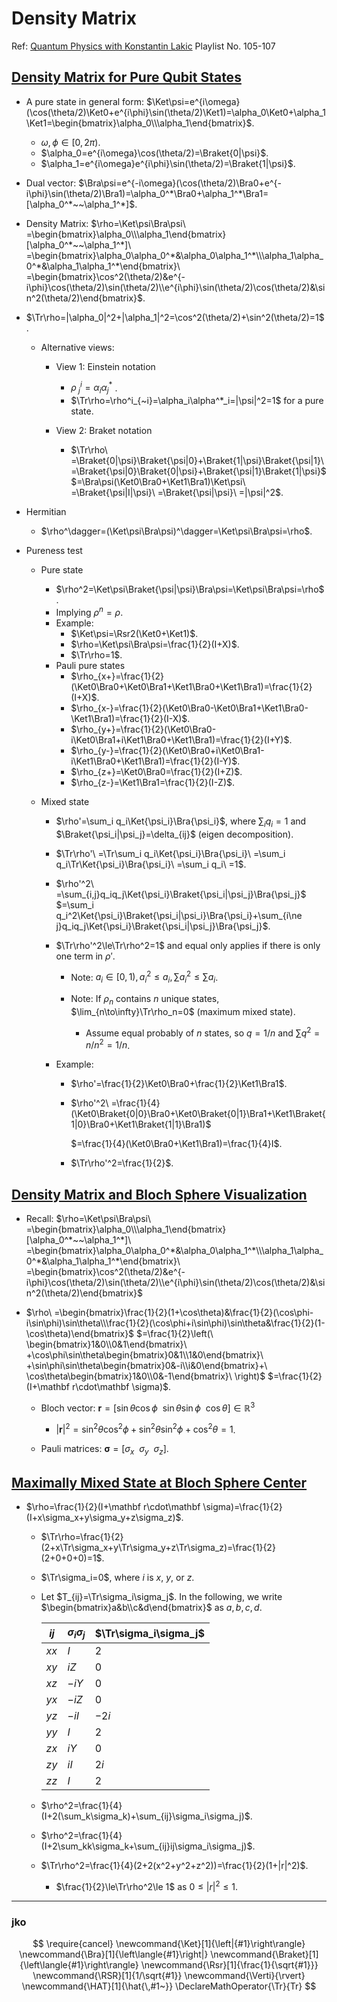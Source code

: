 # Density Matrix

Ref: [Quantum Physics with Konstantin Lakic](https://youtu.be/kqnMgQzjLmQ) Playlist No. 105-107

## [Density Matrix for Pure Qubit States](https://youtu.be/kqnMgQzjLmQ)

- A pure state in general form: $\Ket\psi=e^{i\omega}(\cos(\theta/2)\Ket0+e^{i\phi}\sin(\theta/2)\Ket1)=\alpha_0\Ket0+\alpha_1\Ket1=\begin{bmatrix}\alpha_0\\\alpha_1\end{bmatrix}$.
  - $\omega,\phi\in[0,2\pi)$.
  - $\alpha_0=e^{i\omega}\cos(\theta/2)=\Braket{0|\psi}$.
  - $\alpha_1=e^{i\omega}e^{i\phi}\sin(\theta/2)=\Braket{1|\psi}$.
  
- Dual vector: $\Bra\psi=e^{-i\omega}(\cos(\theta/2)\Bra0+e^{-i\phi}\sin(\theta/2)\Bra1)=\alpha_0^*\Bra0+\alpha_1^*\Bra1=[\alpha_0^*~~\alpha_1^*]$.

- Density Matrix: $\rho=\Ket\psi\Bra\psi\
  =\begin{bmatrix}\alpha_0\\\alpha_1\end{bmatrix}[\alpha_0^*~~\alpha_1^*]\
  =\begin{bmatrix}\alpha_0\alpha_0^*&\alpha_0\alpha_1^*\\\alpha_1\alpha_0^*&\alpha_1\alpha_1^*\end{bmatrix}\
  =\begin{bmatrix}\cos^2(\theta/2)&e^{-i\phi}\cos(\theta/2)\sin(\theta/2)\\e^{i\phi}\sin(\theta/2)\cos(\theta/2)&\sin^2(\theta/2)\end{bmatrix}$.
  
- $\Tr\rho=|\alpha_0|^2+|\alpha_1|^2=\cos^2(\theta/2)+\sin^2(\theta/2)=1$.

  - Alternative views:

    - View 1: Einstein notation
      - $\rho^i_{~j}=\alpha_i\alpha^*_j$ .
      - $\Tr\rho=\rho^i_{~i}=\alpha_i\alpha^*_i=|\psi|^2=1$ for a pure state.

    - View 2: Braket notation
      - $\Tr\rho\
        =\Braket{0|\psi}\Braket{\psi|0}+\Braket{1|\psi}\Braket{\psi|1}\
        =\Braket{\psi|0}\Braket{0|\psi}+\Braket{\psi|1}\Braket{1|\psi}$ 
        $=\Bra\psi(\Ket0\Bra0+\Ket1\Bra1)\Ket\psi\
        =\Braket{\psi|I|\psi}\
        =\Braket{\psi|\psi}\
        =|\psi|^2$.

- Hermitian

  - $\rho^\dagger=(\Ket\psi\Bra\psi)^\dagger=\Ket\psi\Bra\psi=\rho$.

- Pureness test

  - Pure state

    - $\rho^2=\Ket\psi\Braket{\psi|\psi}\Bra\psi=\Ket\psi\Bra\psi=\rho$.
    - Implying $\rho^n=\rho$.
    - Example:
      - $\Ket\psi=\Rsr2(\Ket0+\Ket1)$.
      - $\rho=\Ket\psi\Bra\psi=\frac{1}{2}(I+X)$.
      - $\Tr\rho=1$.
    - Pauli pure states
      - $\rho_{x+}=\frac{1}{2}(\Ket0\Bra0+\Ket0\Bra1+\Ket1\Bra0+\Ket1\Bra1)=\frac{1}{2}(I+X)$.
      - $\rho_{x-}=\frac{1}{2}(\Ket0\Bra0-\Ket0\Bra1+\Ket1\Bra0-\Ket1\Bra1)=\frac{1}{2}(I-X)$.
      - $\rho_{y+}=\frac{1}{2}(\Ket0\Bra0-i\Ket0\Bra1+i\Ket1\Bra0+\Ket1\Bra1)=\frac{1}{2}(I+Y)$.
      - $\rho_{y-}=\frac{1}{2}(\Ket0\Bra0+i\Ket0\Bra1-i\Ket1\Bra0+\Ket1\Bra1)=\frac{1}{2}(I-Y)$.
      - $\rho_{z+}=\Ket0\Bra0=\frac{1}{2}(I+Z)$.
      - $\rho_{z-}=\Ket1\Bra1=\frac{1}{2}(I-Z)$.
  
  - Mixed state
  
    - $\rho'=\sum_i q_i\Ket{\psi_i}\Bra{\psi_i}$, where $\sum_i q_i=1$ and $\Braket{\psi_i|\psi_j}=\delta_{ij}$ (eigen decomposition).
  
    - $\Tr\rho'\
      =\Tr\sum_i q_i\Ket{\psi_i}\Bra{\psi_i}\
      =\sum_i q_i\Tr\Ket{\psi_i}\Bra{\psi_i}\
      =\sum_i q_i\
      =1$.
  
    - $\rho'^2\
      =\sum_{i,j}q_iq_j\Ket{\psi_i}\Braket{\psi_i|\psi_j}\Bra{\psi_j}$ 
      $=\sum_i q_i^2\Ket{\psi_i}\Braket{\psi_i|\psi_i}\Bra{\psi_i}+\sum_{i\ne j}q_iq_j\Ket{\psi_i}\Braket{\psi_i|\psi_j}\Bra{\psi_j}$.
  
    - $\Tr\rho'^2\le\Tr\rho^2=1$ and equal only applies if there is only one term in $\rho'$.
      
      - Note: $a_i\in[0,1),a_i^2\le a_i,\sum a_i^2\le \sum a_i$.
  
      - Note: If $\rho_n$ contains $n$ unique states, $\lim_{n\to\infty}\Tr\rho_n=0$ (maximum mixed state).
        - Assume equal probably of $n$ states, so $q=1/n$ and $\sum q^2=n/n^2=1/n$.
      
    - Example:
    
      - $\rho'=\frac{1}{2}\Ket0\Bra0+\frac{1}{2}\Ket1\Bra1$.
    
      - $\rho'^2\
        =\frac{1}{4}(\Ket0\Braket{0|0}\Bra0+\Ket0\Braket{0|1}\Bra1+\Ket1\Braket{1|0}\Bra0+\Ket1\Braket{1|1}\Bra1)$ 
    
        $=\frac{1}{4}(\Ket0\Bra0+\Ket1\Bra1)=\frac{1}{4}I$.
    
      - $\Tr\rho'^2=\frac{1}{2}$.



## [Density Matrix and Bloch Sphere Visualization](https://youtu.be/ZmU6vRFPHr8)

- Recall:
  $\rho=\Ket\psi\Bra\psi\
  =\begin{bmatrix}\alpha_0\\\alpha_1\end{bmatrix}[\alpha_0^*~~\alpha_1^*]\
  =\begin{bmatrix}\alpha_0\alpha_0^*&\alpha_0\alpha_1^*\\\alpha_1\alpha_0^*&\alpha_1\alpha_1^*\end{bmatrix}\
  =\begin{bmatrix}\cos^2(\theta/2)&e^{-i\phi}\cos(\theta/2)\sin(\theta/2)\\e^{i\phi}\sin(\theta/2)\cos(\theta/2)&\sin^2(\theta/2)\end{bmatrix}$ 

- $\rho\
  =\begin{bmatrix}\frac{1}{2}(1+\cos\theta)&\frac{1}{2}(\cos\phi-i\sin\phi)\sin\theta\\\frac{1}{2}(\cos\phi+i\sin\phi)\sin\theta&\frac{1}{2}(1-\cos\theta)\end{bmatrix}$ 
  $=\frac{1}{2}\left(\
  \begin{bmatrix}1&0\\0&1\end{bmatrix}\
  +\cos\phi\sin\theta\begin{bmatrix}0&1\\1&0\end{bmatrix}\
  +\sin\phi\sin\theta\begin{bmatrix}0&-i\\i&0\end{bmatrix}+\
  \cos\theta\begin{bmatrix}1&0\\0&-1\end{bmatrix}\
  \right)$ 
  $=\frac{1}{2}(I+\mathbf r\cdot\mathbf \sigma)$.
  - Bloch vector: $\mathbf r=[\sin\theta\cos\phi~~\sin\theta\sin\phi~~\cos\theta]\in\mathbb R^3$
    - $|\mathbf r|^2=\sin^2\theta\cos^2\phi+\sin^2\theta\sin^2\phi+\cos^2\theta=1$.
  
  - Pauli matrices: $\mathbf\sigma=[\sigma_x~~\sigma_y~~\sigma_z]$.
  

## [Maximally Mixed State at Bloch Sphere Center](https://youtu.be/LUzdNjqr0jA)

- $\rho=\frac{1}{2}(I+\mathbf r\cdot\mathbf \sigma)=\frac{1}{2}(I+x\sigma_x+y\sigma_y+z\sigma_z)$.

  - $\Tr\rho=\frac{1}{2}(2+x\Tr\sigma_x+y\Tr\sigma_y+z\Tr\sigma_z)=\frac{1}{2}(2+0+0+0)=1$.

  - $\Tr\sigma_i=0$, where $i$ is $x$, $y$, or $z$.

  - Let $T_{ij}=\Tr\sigma_i\sigma_j$.
    In the following, we write $\begin{bmatrix}a&b\\c&d\end{bmatrix}$ as $a,b,c,d$.

    | $ij$ | $\sigma_i\sigma_j$ | $\Tr\sigma_i\sigma_j$ |
    | ---- | ------------------ | --------------------- |
    | $xx$ | $I$                | $2$                   |
    | $xy$ | $iZ$               | $0$                   |
    | $xz$ | $-iY$              | $0$                   |
    | $yx$ | $-iZ$              | $0$                   |
    | $yz$ | $-iI$              | $-2i$                 |
    | $yy$ | $I$                | $2$                   |
    | $zx$ | $iY$               | $0$                   |
    | $zy$ | $iI$               | $2i$                  |
    | $zz$ | $I$                | $2$                   |

  - $\rho^2=\frac{1}{4}(I+2(\sum_k\sigma_k)+\sum_{ij}\sigma_i\sigma_j)$.

  - $\rho^2=\frac{1}{4}(I+2\sum_kk\sigma_k+\sum_{ij}ij\sigma_i\sigma_j)$.

  - $\Tr\rho^2=\frac{1}{4}(2+2(x^2+y^2+z^2))=\frac{1}{2}(1+|r|^2)$.

    - $\frac{1}{2}\le\Tr\rho^2\le 1$ as $0\le|r|^2\le 1$.



---

### jko

$$
\require{cancel}
\newcommand{\Ket}[1]{\left|{#1}\right\rangle}
\newcommand{\Bra}[1]{\left\langle{#1}\right|}
\newcommand{\Braket}[1]{\left\langle{#1}\right\rangle}
\newcommand{\Rsr}[1]{\frac{1}{\sqrt{#1}}}
\newcommand{\RSR}[1]{1/\sqrt{#1}}
\newcommand{\Verti}{\rvert}
\newcommand{\HAT}[1]{\hat{\,#1~}}
\DeclareMathOperator{\Tr}{Tr}
$$

